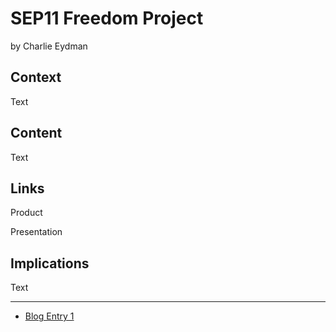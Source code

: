 # SEP11 Freedom Project
by Charlie Eydman

## Context
Text

## Content
Text

## Links

Product

Presentation

## Implications
Text

---

* [Blog Entry 1](entries/entry01.md)
